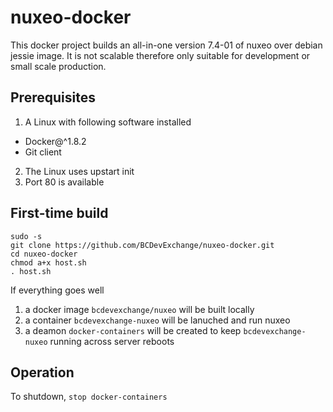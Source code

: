 # nuxeo-docker
This docker project builds an all-in-one version 7.4-01 of nuxeo over debian jessie image. It is not scalable therefore only suitable for development or small scale production.

## Prerequisites
1. A Linux with following software installed
  * Docker@^1.8.2
  * Git client
2. The Linux uses upstart init
3. Port 80 is available

## First-time build

```
sudo -s
git clone https://github.com/BCDevExchange/nuxeo-docker.git
cd nuxeo-docker
chmod a+x host.sh
. host.sh
```

If everything goes well 

1. a docker image `bcdevexchange/nuxeo` will be built locally 
2. a container `bcdevexchange-nuxeo` will be lanuched and run nuxeo
3. a deamon `docker-containers` will be created to keep `bcdevexchange-nuxeo` running across server reboots

## Operation
To shutdown, `stop docker-containers`

